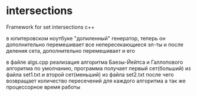 # intersections
Framework for set intersections c++


в юпитеровском ноутбуке "допиленный" генератор, теперь он дополнительно перемешивает все непересекающиеся эл-ты и после деления сета, дополнительно перемешивает и его


в файле algs.cpp реализация алгоритма Баезы-Йейтса и Галлопового алгоритма
по умолчанию, программа получает  первый сет(больший) из файла set1.txt и второй сет(меньший) из файла set2.txt после чего возвращает количество пересечений для каждого алгоритма а так же процессорное время работы
